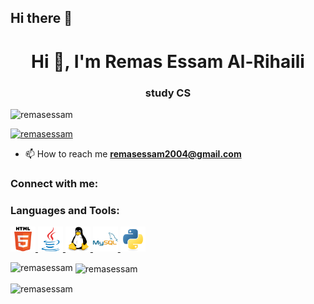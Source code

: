 ## Hi there 👋

<h1 align="center">Hi 👋, I'm Remas Essam Al-Rihaili</h1>
<h3 align="center">study CS</h3>

<p align="left"> <img src="https://komarev.com/ghpvc/?username=remasessam&label=Profile%20views&color=0e75b6&style=flat" alt="remasessam" /> </p>

<p align="left"> <a href="https://github.com/ryo-ma/github-profile-trophy"><img src="https://github-profile-trophy.vercel.app/?username=remasessam" alt="remasessam" /></a> </p>

- 📫 How to reach me **remasessam2004@gmail.com**

<h3 align="left">Connect with me:</h3>
<p align="left">
</p>

<h3 align="left">Languages and Tools:</h3>
<p align="left"> <a href="https://www.w3.org/html/" target="_blank" rel="noreferrer"> <img src="https://raw.githubusercontent.com/devicons/devicon/master/icons/html5/html5-original-wordmark.svg" alt="html5" width="40" height="40"/> </a> <a href="https://www.java.com" target="_blank" rel="noreferrer"> <img src="https://raw.githubusercontent.com/devicons/devicon/master/icons/java/java-original.svg" alt="java" width="40" height="40"/> </a> <a href="https://www.linux.org/" target="_blank" rel="noreferrer"> <img src="https://raw.githubusercontent.com/devicons/devicon/master/icons/linux/linux-original.svg" alt="linux" width="40" height="40"/> </a> <a href="https://www.mysql.com/" target="_blank" rel="noreferrer"> <img src="https://raw.githubusercontent.com/devicons/devicon/master/icons/mysql/mysql-original-wordmark.svg" alt="mysql" width="40" height="40"/> </a> <a href="https://www.python.org" target="_blank" rel="noreferrer"> <img src="https://raw.githubusercontent.com/devicons/devicon/master/icons/python/python-original.svg" alt="python" width="40" height="40"/> </a> </p>

<p><img align="left" src="https://github-readme-stats.vercel.app/api/top-langs?username=remasessam&show_icons=true&locale=en&layout=compact" alt="remasessam" /></p>

<p>&nbsp;<img align="center" src="https://github-readme-stats.vercel.app/api?username=remasessam&show_icons=true&locale=en" alt="remasessam" /></p>

<p><img align="center" src="https://github-readme-streak-stats.herokuapp.com/?user=remasessam&" alt="remasessam" /></p>
